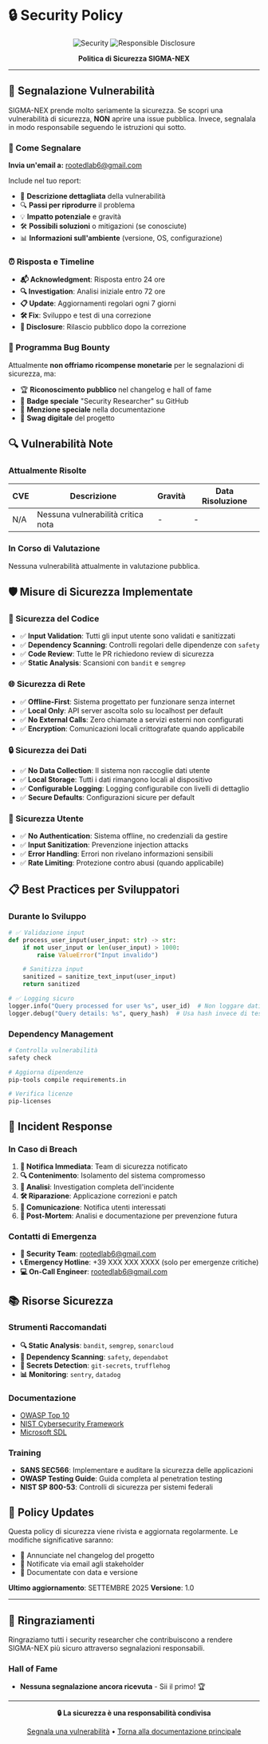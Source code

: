 # 🔒 Security Policy

<div align="center">

![Security](https://img.shields.io/badge/Security-Policy-red?style=for-the-badge)
![Responsible Disclosure](https://img.shields.io/badge/Responsible-Disclosure-blue?style=for-the-badge)

**Politica di Sicurezza SIGMA-NEX**

</div>

---

## 🚨 Segnalazione Vulnerabilità

SIGMA-NEX prende molto seriamente la sicurezza. Se scopri una vulnerabilità di sicurezza, **NON** aprire una issue pubblica. Invece, segnalala in modo responsabile seguendo le istruzioni qui sotto.

### 📧 Come Segnalare

**Invia un'email a:** rootedlab6@gmail.com

Include nel tuo report:
- 📝 **Descrizione dettagliata** della vulnerabilità
- 🔍 **Passi per riprodurre** il problema
- 💡 **Impatto potenziale** e gravità
- 🛠️ **Possibili soluzioni** o mitigazioni (se conosciute)
- 📊 **Informazioni sull'ambiente** (versione, OS, configurazione)

### ⏰ Risposta e Timeline

- **📬 Acknowledgment**: Risposta entro 24 ore
- **🔍 Investigation**: Analisi iniziale entro 72 ore
- **📋 Update**: Aggiornamenti regolari ogni 7 giorni
- **🛠️ Fix**: Sviluppo e test di una correzione
- **📢 Disclosure**: Rilascio pubblico dopo la correzione

### 🎯 Programma Bug Bounty

Attualmente **non offriamo ricompense monetarie** per le segnalazioni di sicurezza, ma:

- 🏆 **Riconoscimento pubblico** nel changelog e hall of fame
- 🌟 **Badge speciale** "Security Researcher" su GitHub
- 📜 **Menzione speciale** nella documentazione
- 🎁 **Swag digitale** del progetto

## 🔍 Vulnerabilità Note

### Attualmente Risolte

| CVE | Descrizione | Gravità | Data Risoluzione |
|-----|-------------|---------|------------------|
| N/A | Nessuna vulnerabilità critica nota | - | - |

### In Corso di Valutazione

Nessuna vulnerabilità attualmente in valutazione pubblica.

## 🛡️ Misure di Sicurezza Implementate

### 🔐 Sicurezza del Codice
- ✅ **Input Validation**: Tutti gli input utente sono validati e sanitizzati
- ✅ **Dependency Scanning**: Controlli regolari delle dipendenze con `safety`
- ✅ **Code Review**: Tutte le PR richiedono review di sicurezza
- ✅ **Static Analysis**: Scansioni con `bandit` e `semgrep`

### 🌐 Sicurezza di Rete
- ✅ **Offline-First**: Sistema progettato per funzionare senza internet
- ✅ **Local Only**: API server ascolta solo su localhost per default
- ✅ **No External Calls**: Zero chiamate a servizi esterni non configurati
- ✅ **Encryption**: Comunicazioni locali crittografate quando applicabile

### 🔒 Sicurezza dei Dati
- ✅ **No Data Collection**: Il sistema non raccoglie dati utente
- ✅ **Local Storage**: Tutti i dati rimangono locali al dispositivo
- ✅ **Configurable Logging**: Logging configurabile con livelli di dettaglio
- ✅ **Secure Defaults**: Configurazioni sicure per default

### 👤 Sicurezza Utente
- ✅ **No Authentication**: Sistema offline, no credenziali da gestire
- ✅ **Input Sanitization**: Prevenzione injection attacks
- ✅ **Error Handling**: Errori non rivelano informazioni sensibili
- ✅ **Rate Limiting**: Protezione contro abusi (quando applicabile)

## 📋 Best Practices per Sviluppatori

### Durante lo Sviluppo
```python
# ✅ Validazione input
def process_user_input(user_input: str) -> str:
    if not user_input or len(user_input) > 1000:
        raise ValueError("Input invalido")

    # Sanitizza input
    sanitized = sanitize_text_input(user_input)
    return sanitized

# ✅ Logging sicuro
logger.info("Query processed for user %s", user_id)  # Non loggare dati sensibili
logger.debug("Query details: %s", query_hash)  # Usa hash invece di testo grezzo
```


### Dependency Management
```bash
# Controlla vulnerabilità
safety check

# Aggiorna dipendenze
pip-tools compile requirements.in

# Verifica licenze
pip-licenses
```

## 🚨 Incident Response

### In Caso di Breach
1. **🔔 Notifica Immediata**: Team di sicurezza notificato
2. **🔍 Contenimento**: Isolamento del sistema compromesso
3. **🔬 Analisi**: Investigation completa dell'incidente
4. **🛠️ Riparazione**: Applicazione correzioni e patch
5. **📢 Comunicazione**: Notifica utenti interessati
6. **📝 Post-Mortem**: Analisi e documentazione per prevenzione futura

### Contatti di Emergenza
- **🔴 Security Team**: rootedlab6@gmail.com
- **📞 Emergency Hotline**: +39 XXX XXX XXXX (solo per emergenze critiche)
- **💻 On-Call Engineer**: rootedlab6@gmail.com

## 📚 Risorse Sicurezza

### Strumenti Raccomandati
- **🔍 Static Analysis**: `bandit`, `semgrep`, `sonarcloud`
- **🧪 Dependency Scanning**: `safety`, `dependabot`
- **🔐 Secrets Detection**: `git-secrets`, `trufflehog`
- **📊 Monitoring**: `sentry`, `datadog`

### Documentazione
- [OWASP Top 10](https://owasp.org/www-project-top-ten/)
- [NIST Cybersecurity Framework](https://www.nist.gov/cyberframework)
- [Microsoft SDL](https://www.microsoft.com/en-us/securityengineering/sdl/)

### Training
- **SANS SEC566**: Implementare e auditare la sicurezza delle applicazioni
- **OWASP Testing Guide**: Guida completa al penetration testing
- **NIST SP 800-53**: Controlli di sicurezza per sistemi federali

## 🎯 Policy Updates

Questa policy di sicurezza viene rivista e aggiornata regolarmente. Le modifiche significative saranno:

- 📢 Annunciate nel changelog del progetto
- 📧 Notificate via email agli stakeholder
- 📝 Documentate con data e versione

**Ultimo aggiornamento**: SETTEMBRE 2025
**Versione**: 1.0

---

## 🙏 Ringraziamenti

Ringraziamo tutti i security researcher che contribuiscono a rendere SIGMA-NEX più sicuro attraverso segnalazioni responsabili.

### Hall of Fame
- **Nessuna segnalazione ancora ricevuta** - Sii il primo! 🏆

---

<div align="center">

**🔒 La sicurezza è una responsabilità condivisa**

[Segnala una vulnerabilità](rootedlab6@gmail.com) • [Torna alla documentazione principale](../README.md)

</div>
